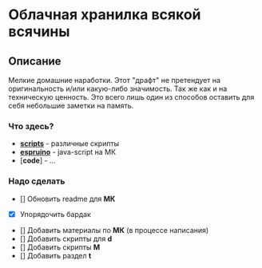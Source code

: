 # Облачная хранилка всякой всячины

## Описание
Мелкие домашние наработки.
Этот "драфт" не претендует на оригинальность и/или какую-либо значимость. Так же как и на техническую ценность.
Это всего лишь один из способов оставить для себя небольшие заметки на память.

### Что здесь?
- [**scripts**](https://github.com/igboris/myhub/tree/master/scripts) - различные скрипты
- [**espruino**](https://github.com/igboris/myhub/tree/master/espruino) - java-script на МК
- [**code**] - ...

### Надо сделать
- [] Обновить readme для **МК**
- [x] Упорядочить бардак
- [] Добавить материалы по **МК** (в процессе написания)
- [] Добавить скрипты для **d**
- [] Добавить скрипты **М**
- [] Добавить раздел **t**
